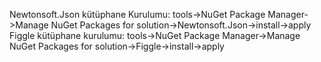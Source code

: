 Newtonsoft.Json kütüphane Kurulumu: tools->NuGet Package Manager->Manage NuGet Packages for solution->Newtonsoft.Json->install->apply
Figgle kütüphane kurulumu: tools->NuGet Package Manager->Manage NuGet Packages for solution->Figgle->install->apply
